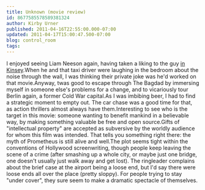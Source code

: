```yaml
---
title: Unknown (movie review)
id: 8677585578589381324
author: Kirby Urner
published: 2011-04-16T22:55:00.000-07:00
updated: 2011-04-17T15:00:47.500-07:00
blog: control_room
tags: 
---
```


I enjoyed seeing Liam Neeson again, having taken a liking to the guy [in Kinsey](http://www.imdb.com/title/tt0362269/).When he and that taxi driver were laughing in the bedroom about the noise through the wall, I was thinking their private joke was he'd worked on that movie.Anyway, twas good to escape through The Bagdad by immersing myself in someone else's problems for a change, and to vicariously tour Berlin again, a former Cold War capital.As I was imbibing beer, I had to find a strategic moment to empty out.  The car chase was a good time for that, as action thrillers almost always have them.Interesting to see who is the target in this movie:  someone wanting to benefit mankind in a believable way, by making something valuable be free and open source.Gifts of "intellectual property" are accepted as subversive by the worldly audience for whom this film was intended.  That tells you something right there:  the myth of Prometheus is still alive and well.The plot seems tight within the conventions of Hollywood screenwriting, though people keep leaving the scene of a crime (after smashing up a whole city, or maybe just one bridge, one doesn't usually just walk away and get lost). The ringleader complains about the brief case at the airport being a loose end, but I'd say there were loose ends all over the place (pretty sloppy).  For people trying to stay "under cover", they sure seem to make a dramatic spectacle of themselves.